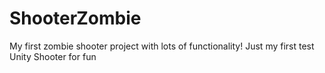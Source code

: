# ShooterZombie
Мy first zombie shooter project with lots of functionality!
Just my first test
Unity Shooter for fun
